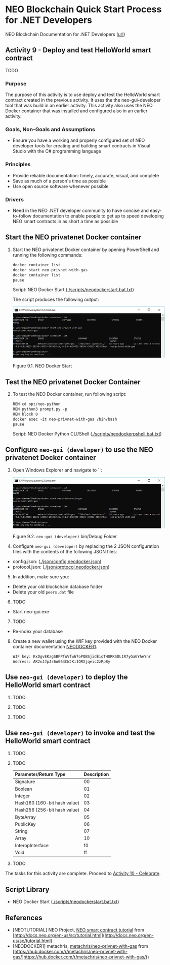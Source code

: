 # NEO Blockchain Quick Start Process for .NET Developers

NEO Blockchain Documentation for .NET Developers ([url](https://github.com/mwherman2000/neo-windocs/tree/master/windocs))

## Activity 9 - Deploy and test HelloWorld smart contract

TODO

### Purpose

The purpose of this activity is to use deploy and test the HelloWorld smart contract created in the previous activity. It uses the the neo-gui-developer tool that was build in an earlier activity. This activity also uses the NEO Docker container that was installed and configured also in an earlier activity.

### Goals, Non-Goals and Assumptions

* Ensure you have a working and properly configured set of NEO developer tools for creating and building smart contracts in Visual Studio with the C# programming language

### Principles

* Provide reliable documentation: timely, accurate, visual, and complete
* Save as much of a person's time as possible
* Use open source software whenever possible

### Drivers

* Need in the NEO .NET developer community to have concise and easy-to-follow documentation to enable people to get up to speed developing NEO smart contracts in as short a time as possible

## Start the NEO privatenet Docker container

1. Start the NEO privatenet Docker container by opening PowerShell and running the following commands: 
    ```
    docker container list
    docker start neo-privnet-with-gas
    docker container list
    pause
    ```
    Script: NEO Docker Start  ([./scripts/neodockerstart.bat.txt](./scripts/neodockerstart.bat.txt))

    The script produces the following output:

    ![NEO Docker Start](./images/07-installneoprivatenetcontainer/DockerNeo1Start.png)
  
    Figure 9.1. NEO Docker Start

## Test the NEO privatenet Docker Container

2. To test the NEO Docker container, run following script:
    ```
    REM cd opt/neo-python
    REM python3 prompt.py -p
    REM block 0
    docker exec -it neo-privnet-with-gas /bin/bash
    pause
    ```
    Script: NEO Docker Python CLI/Shell ([./scripts/neodockerpshell.bat.txt](./scripts/neodockerpshell.bat.txt))

## Configure `neo-gui (developer)` to use the NEO privatenet Docker container

3. Open Windows Explorer and navigate to ``:

    ![`neo-gui (developer)` bin/Debug Folder](./images/07-installneoprivatenetcontainer/DockerNeo1Start.png)

    Figure 9.2. `neo-gui (developer)` bin/Debug Folder

4. Configure `neo-gui (developer)` by replacing the 2 JSON configuration files with the contents of the following JSON files:

* config.json: ([./json/config.neodocker.json](./json/config.neodocker.json))
* protocol.json: ([./json/protocol.neodocker.json](./json/protocol.neodocker.json))

5. In addition, make sure you:
* Delete your old blockchain database folder
* Delete your old `peers.dat` file

6. TODO
* Start neo-gui.exe

7. TODO
* Re-index your database

8. Create a new wallet using the WIF key provided with the NEO Docker container documentation [NEODOCKER1](https://hub.docker.com/r/metachris/neo-privnet-with-gas/#Wallet). 
    ```
    WIF key: KxDgvEKzgSBPPfuVfw67oPQBSjidEiqTHURKSDL1R7yGaGYAeYnr
    Address: AK2nJJpJr6o664CWJKi1QRXjqeic2zRp8y
    ```

## Use `neo-gui (developer)` to deploy the HelloWorld smart contract

1. TODO

1. TODO

1. TODO

## Use `neo-gui (developer)` to invoke and test the HelloWorld smart contract

1. TODO

1. TODO

    Parameter/Return&nbsp;Type | Description |
    :--------|:---------------------- |
    Signature|00|
    Boolean|01|
    Integer|02|
    Hash160 (160-bit hash value)|03|
    Hash256 (256-bit hash value)|04|
    ByteArray|05|
    PublicKey|06|
    String|07|
    Array|10|
    InteropInterface|f0|   
    Void|ff|


1. TODO

The tasks for this activity are complete. Proceed to [Activity 10 - Celebrate](./10-celebrate.md).

## Script Library

* NEO Docker Start ([./scripts/neodockerstart.bat.txt](./scripts/neodockerstart.bat.txt))

## References

* [NEOTUTORIAL] NEO Project, [NEO smart contract tutorial](http://docs.neo.org/en-us/sc/tutorial.html) from [http://docs.neo.org/en-us/sc/tutorial.html](http://docs.neo.org/en-us/sc/tutorial.html)
* [NEODOCKER1] metachris, [metachris/neo-privnet-with-gas](https://hub.docker.com/r/metachris/neo-privnet-with-gas/) from [https://hub.docker.com/r/metachris/neo-privnet-with-gas/]https://hub.docker.com/r/metachris/neo-privnet-with-gas/()
